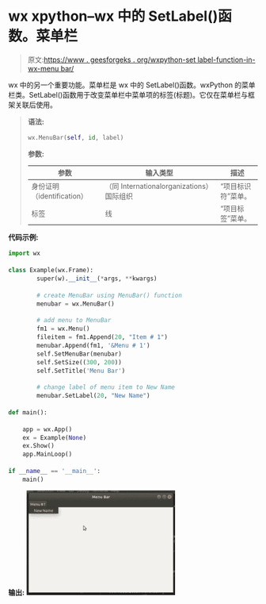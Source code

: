 # wx xpython–wx 中的 SetLabel()函数。菜单栏

> 原文:[https://www . geesforgeks . org/wxpython-set label-function-in-wx-menu bar/](https://www.geeksforgeeks.org/wxpython-setlabel-function-in-wx-menubar/)

wx 中的另一个重要功能。菜单栏是 wx 中的 SetLabel()函数。wxPython 的菜单栏类。SetLabel()函数用于改变菜单栏中菜单项的标签(标题)。它仅在菜单栏与框架关联后使用。

> **语法:**
> 
> ```py
> wx.MenuBar(self, id, label)
> 
> ```
> 
> **参数:**
> 
> | 参数 | 输入类型 | 描述 |
> | --- | --- | --- |
> | 身份证明（identification） | （同 Internationalorganizations）国际组织 | “项目标识符”菜单。 |
> | 标签 | 线 | “项目标签”菜单。 |

**代码示例:**

```py
import wx

class Example(wx.Frame):
        super(w).__init__(*args, **kwargs)

        # create MenuBar using MenuBar() function
        menubar = wx.MenuBar()

        # add menu to MenuBar
        fm1 = wx.Menu()
        fileitem = fm1.Append(20, "Item # 1")
        menubar.Append(fm1, '&Menu # 1')
        self.SetMenuBar(menubar)
        self.SetSize((300, 200))
        self.SetTitle('Menu Bar')  

        # change label of menu item to New Name
        menubar.SetLabel(20, "New Name")

def main():

    app = wx.App()
    ex = Example(None)
    ex.Show()
    app.MainLoop()

if __name__ == '__main__':
    main()
```

**输出:**
![](img/d86a0858b9c005832337d902ea9a0b11.png)